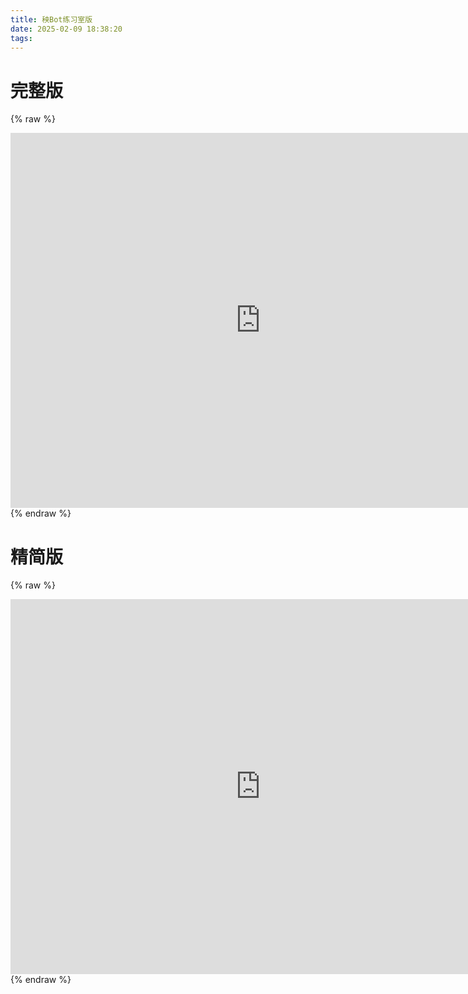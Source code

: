 ```yaml
---
title: 秧Bot练习室版
date: 2025-02-09 18:38:20
tags:
---
```


# 完整版

{% raw %}
<iframe id="dogePlayerFrame" src="https://player.dogecloud.com/web/player.html?vcode=99c7856e2ee90e8d&userId=2561&autoPlay=false&inFrame=true" allowfullscreen="true" msallowfullscreen="true" webkitallowfullscreen="true" mozallowfullscreen="true" oallowfullscreen="true" allowtransparency="true" scrolling="no" width="800" height="600" frameborder="0" allow="accelerometer; autoplay; encrypted-media; gyroscope; picture-in-picture; fullscreen" referrerPolicy="unsafe-url"></iframe>
{% endraw %}

# 精简版

{% raw %}
<iframe id="dogePlayerFrame" src="https://player.dogecloud.com/web/player.html?vcode=84e52e9f0c51f32f&userId=2561&autoPlay=false&inFrame=true" allowfullscreen="true" msallowfullscreen="true" webkitallowfullscreen="true" mozallowfullscreen="true" oallowfullscreen="true" allowtransparency="true" scrolling="no" width="800" height="600" frameborder="0" allow="accelerometer; autoplay; encrypted-media; gyroscope; picture-in-picture; fullscreen" referrerPolicy="unsafe-url"></iframe>
{% endraw %}

